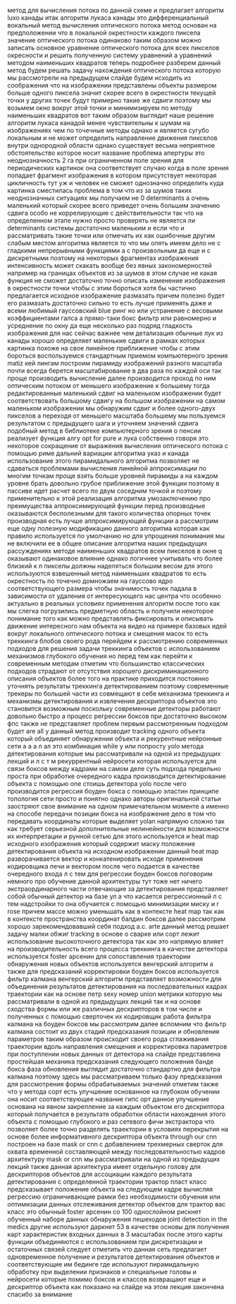 метод для вычисления потока по данной схеме и предлагает алгоритм luxo канады итак алгоритм лукаса канады это дифференциальный вокальный метод вычисления оптического потока метод основан на предположении что в локальной окрестности каждого пиксела значение оптического потока одинаково таким образом можно записать основное уравнение оптического потока для всех пикселов окресности и решить полученную систему уравнений а уравнений методом наименьших квадратов теперь подробнее разберем данный метод будем решать задачу нахождения оптического потока которую мы рассмотрели на предыдущем слайде будем исходить из соображения что на изображении представлены объекты размером больше одного пиксела значит скорее всего в окрестности текущей точки у других точек будут примерно такие же сдвиги поэтому мы возьмем окно вокруг этой точки и минимизируем по методу наименьших квадратов вот таким образом выглядит наше решение алгоритм лукаса канадой менее чувствительны к шумам на изображениях чем по точечные методы однако и является сугубо локальным и не может определить направление движения пикселов внутри однородной области однако существует весьма неприятное обстоятельство которое носит название проблема апертуры это неоднозначность 2 га при ограниченном поле зрения для периодических картинок она соответствует случаю когда в поле зрения попадает фрагмент изображения в котором присутствует некоторая цикличность тут уж и человек не сможет однозначно определить куда картинка сместилась проблема в том что из за шумов таких неоднозначных ситуациях мы получаем не 0 determinants а очень маленький который скорее всего приведет очень большим значению сдвига особо не коррелирующие с действительности так что на определенном этапе нужно просто проверять не является ли determinants системы достаточно маленьким и если что и рассматривать такие точки или отмечать их как ошибочные другим слабым местом алгоритма является то что мы опять имеем дело не с гладкими непрерывными функциями а с произвольным да еще и с дискретными поэтому на некоторых фрагментах изображения интенсивность может скакать вообще без явных закономерностей например на границах объектов из за шумов в этом случае не какая функция не сможет достаточно точно описать изменение изображения в окрестности точки чтобы с этим бороться хотя бы частично предлагается исходное изображение размазать причем полезно будет его размазать достаточно сильно то есть лучше применять даже и всеми любимый гауссовский blue ринг но или устранение с весовыми коэффициентами галса а прямо-таки бокс фильтр или равномерно и усреднение по окну да еще несколько раз подряд гладкость изображения для нас сейчас важнее чем детализация обычные лук из канады хорошо определяет маленькие сдвиги в рамках которых картинка похоже на свое линейное приближение чтобы с этим бороться воспользуемся стандартным приемом компьютерного зрения matiz кей лингам построим пирамиду изображений разного масштаба почти всегда берется масштабирование в два раза по каждой оси так проще производить вычисление далее производится проход по ним оптическим потоком от меньшего изображение к большему тогда редактированные маленький сдвиг на маленьком изображении будет соответствовать большому сдвигу на большом изображении на самом маленьком изображении мы обнаружим сдвиг и более одного-двух пикселов а переходя от меньшего масштаба большему мы пользуемся результатом с предыдущего шага и уточняем значений сдвига подобный метод в библиотеке компьютерного зрения о пенсии реализует функция алгу opt for pure и лука собственно говоря это некоторое сокращение от выражения вычисления оптического потока с помощью риме дальний вариации алгоритма указ и канада использование этого пирамидального алгоритма позволяет не сдаваться проблемами вычисления линейной аппроксимации по многим точкам проще взять больше уровней пирамиды а на каждом уровне брать довольно грубое приближение этой функции поэтому в пассиве идет расчет всего по двум соседним точкой и поэтому применительно к этой реализация алгоритма умозаключению про преимущества аппроксимирующей функции перед производные оказываются бесполезными для такого количества опорных точек производная есть лучше аппроксимирующей функции а рассмотрим еще одну полезную модификацию данного алгоритма которая как правило используется по умолчанию но для упрощения понимания мы не включили ее в общее описание алгоритма наших предыдущих рассуждениях методе наименьших квадратов всем пикселов в окне q оказывают одинаковое влияние однако логичнее учитывать что более близкий к п пикселы должны наделяться большим весом для этого используются взвешенный метод наименьших квадратов то есть окрестность по точечно домножаем на гауссово ядро соответствующего размера чтобы значимость точек падала в зависимости от удаления от интересующего нас центра что особенно актуально в реальных условиях применения алгоритм после того как мы слегка погрузились предметную область и получили некоторое понимание того как можно представлять фиксировать и описывать движение интересного нам объекта на видео на примере базовых идей вокруг локального оптического потока и смещения масок то есть треккинга блобов своего рода перейдем к рассмотрению современных подходов для решения задачи треккинга объектов с использованием механизмов глубокого обучения но перед тем как перейти к современным методам отметим что большинство классических подходов страдают от отсутствия хорошего дискриминационного описания объектов более того на практике приходится постоянно уточнять результаты треккинга детектированием поэтому современные трекеры по большей части из совмещают в себе механизма треккинга и механизмы детектирования и извлечения дескриптора объектов это становится возможным поскольку современные детекторы работают довольно быстро а процесс регрессии боксов при достаточно высоком фпс также не представляет проблем первым рассмотренным подходом будет are all у данный метод производит tracking одного объекта который объединяет обнаружении объекта и рекурентные нейронные сети а а а л ал это комбинация while у или попросту yolo метода детектирования которые мы рассматривали на одной из предыдущих лекций и л с т м рекуррентный нейросети которая используется для связи боксов между кадрами на самом деле суть подхода предельно проста при обработке очередного кадра производится детектирование объекта с помощью one стоишь детектора yolo после чего производится регрессия боуден бокса с помощью эластин принципе топология сети просто и понятно однако авторы оригинальной статьи заостряют свое внимание на одном примечательном моменте а именно на способе передачи позиции бокса на изображение дело в том что передавать координаты которые выделяет yolan напрямую сложно так как требует серьезной дополнительные нелинейности для возможности их интерпретации и рунной сетью для этого используется и heat map исходного изображения который содержит маску положение детектирования объекта на исходном изображении данный heat map разворачивается вектор и конкатенировать исходе применения кодировщика печи и вектором после чего подается в качестве очередного входа л с тем для регрессии боуден боксов поговорим немного про обучение данной архитектуры тут тоже нет ничего экстраординарного части отвечающие за детектирования представляет собой обычный детектор на базе ул а что касается регрессионный л с тем надстройки то она обучается с помощью минимизации миску и r rose причем массе можно уменьшать как в контексте heat map так как в контексте пространства координат балдин боксов далее рассмотрим хорошо зарекомендовавший себя подход а.с. arte данный метод решает задачу малки обжиг tracking в основе о сварке или сорт лежит использование высокоточного детектора так как это напрямую влияет на производительность всего процесса треккинга в качестве детектора используется foster арсенин для сопоставления траектории обнаружения новых объектов используется венгерский алгоритм а также для предсказаний корректировки боуден боксов используется фильтр калмана венгерский алгоритм представляет возможности для объединения результатов детектирования на последовательных кадрах траектории как на основе петр sexy номер union метрики которую мы рассматривали в одной из предыдущих лекций так и на основе сходства формы или же различных дескрипторов в том числе и полученных с помощью сверточек их кодировщик работа фильтра калмана на боуден боксов мы рассмотрим далее вспомним что фильтр калмана состоит из двух стадий предсказания позиции и обновления параметров таким образом происходит своего рода сглаживания траектории вдоль направления смещения и корректировка параметров при поступлении новых данных от детектора на слайде представлена простейшая механика предсказания следующего положения банде бокса фаза обновления выглядит достаточно стандартно для фильтра калмана поэтому здесь мы рассматриваем только фазу предсказания для рассмотрения формы обрабатываемых значений отметим также что у метода сорт есть улучшение основанное на глубоком обучении она носит соответствующее название гипс орт данное улучшение основана на явном закрепление за каждым объектом его дескриптора который получается в результате обработки области нахождения этого объекта с помощью глубокого и раз сетевого фичи экстрактора что позволяет более точно разделять траектории в условиях перекрытия на основе более информативного дескриптора объекта through our cnn построен на базе mask or cnn с добавлением трехмерных сверток для охвата временной составляющей между последовательностью кадров архитектуру mask or cnn мы рассматривали на одной из предыдущих лекций также данная архитектура имеет отдельную голову для дескрипторов объектов для ассоциации каждого результата детектирования с определенной траектории трактор пласт класс предсказывает положение объекта на следующем кадре вычисляя регрессию ограничивающие рамки без необходимости обучения или оптимизации данных отслеживания детектор объектов для трактор вас класс это обычный foster арсенин со 100 однослойном рискнет обученный наборе данных обнаружения пешеходов joint detection in the medics другие используют даркнет 53 в качестве основы для получения карт характеристик входных данных в 3 масштабах после этого карты функции объединяются с использованием при дискретизации и остаточных связей следует отметить что данная сеть предлагает одновременное получение и результатов детектирования объектов и соответствующие им бединге где используют пирамидальную обработку при выделении признаков и специальные головы и нейросети которые помимо боксов и классов возвращают еще и дескриптор объекта как показано на слайде на этом лекция закончена спасибо за внимание 